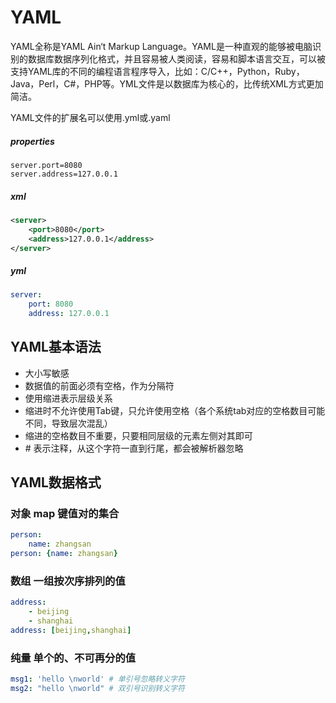 # YAML

YAML全称是YAML Ain‘t Markup Language。YAML是一种直观的能够被电脑识别的数据库数据序列化格式，并且容易被人类阅读，容易和脚本语言交互，可以被支持YAML库的不同的编程语言程序导入，比如：C/C++，Python，Ruby，Java，Perl，C#，PHP等。YML文件是以数据库为核心的，比传统XML方式更加简洁。

YAML文件的扩展名可以使用.yml或.yaml

##### properties

~~~ properties
server.port=8080
server.address=127.0.0.1
~~~

##### xml

~~~ xml
<server>
	<port>8080</port>
    <address>127.0.0.1</address>
</server>
~~~

##### yml

~~~yaml
server:
	port: 8080
	address: 127.0.0.1
~~~

## YAML基本语法

* 大小写敏感
* 数据值的前面必须有空格，作为分隔符
* 使用缩进表示层级关系
* 缩进时不允许使用Tab键，只允许使用空格（各个系统tab对应的空格数目可能不同，导致层次混乱）
* 缩进的空格数目不重要，只要相同层级的元素左侧对其即可
* \# 表示注释，从这个字符一直到行尾，都会被解析器忽略

## YAML数据格式

### 对象 map 键值对的集合

~~~ yaml
person:
    name: zhangsan
person: {name: zhangsan}
~~~

### 数组 一组按次序排列的值

~~~ yaml
address:
    - beijing
    - shanghai
address: [beijing,shanghai]
~~~

### 纯量 单个的、不可再分的值

~~~ yaml
msg1: 'hello \nworld' # 单引号忽略转义字符
msg2: "hello \nworld" # 双引号识别转义字符
~~~







